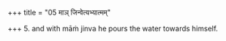 +++
title = "05 माञ् जिन्वेत्यभ्यात्मम्"

+++
5. and with māṁ jinva he pours the water towards himself.
